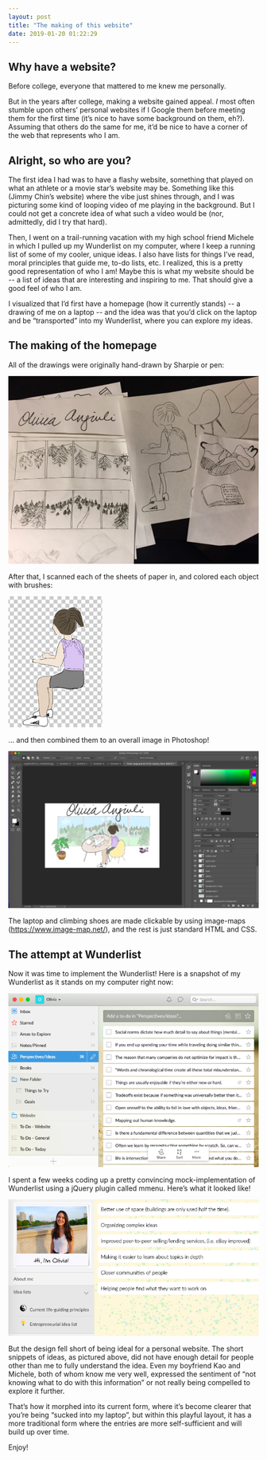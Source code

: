 ```yaml
---
layout: post
title: "The making of this website"
date: 2019-01-20 01:22:29
---
```


## Why have a website?

Before college, everyone that mattered to me knew me personally.

But in the years after college, making a website gained appeal.  _I_ most often stumble upon others’ personal websites if I Google them before meeting them for the first time (it’s nice to have some background on them, eh?).  Assuming that others do the same for me, it’d be nice to have a corner of the web that represents who I am.

## Alright, so who are you?

The first idea I had was to have a flashy website, something that played on what an athlete or a movie star’s website may be.  Something like this (Jimmy Chin’s website) where the vibe just shines through, and I was picturing some kind of looping video of me playing in the background.  But I could not get a concrete idea of what such a video would be (nor, admittedly, did I try that hard).

Then, I went on a trail-running vacation with my high school friend Michele in which I pulled up my Wunderlist on my computer, where I keep a running list of some of my cooler, unique ideas.  I also have lists for things I’ve read, moral principles that guide me, to-do lists, etc.   I realized, this is a pretty good representation of who I am!  Maybe this is what my website should be -- a list of ideas that are interesting and inspiring to me.  That should give  a good feel of who I am.

I visualized that I’d first have a homepage (how it currently stands) -- a drawing of me on a laptop -- and the idea was that you’d click on the laptop and be “transported” into my Wunderlist, where you can explore my ideas.

## The making of the homepage

All of the drawings were originally hand-drawn by Sharpie or pen:

<img src="writing_image_files/2019-01-making-of-website-handdrawings.jpg" width="600">

After that, I scanned each of the sheets of paper in, and colored each object with brushes:

![colored](writing_image_files/2019-01-making-of-website-olivia-drawing.png)

… and then combined them to an overall image in Photoshop!

<img src="writing_image_files/2019-01-making-of-website-photoshop-homepage.png" width="600">

The laptop and climbing shoes are made clickable by using  image-maps (https://www.image-map.net/), and the rest is just standard HTML and CSS.

## The attempt at Wunderlist

Now it was time to implement the Wunderlist!  Here is a snapshot of my Wunderlist as it stands on my computer right now:

<img src="writing_image_files/2019-01-making-of-website-wunderlist.png" width="600">

I spent a few weeks coding up a pretty convincing mock-implementation of Wunderlist using a jQuery plugin called mmenu.  Here’s what it looked like!

<img src="writing_image_files/2019-01-making-of-website-wunderlist-webpage.png" width="600">


But the design fell short of being ideal for a personal website.  The short snippets of ideas, as pictured above, did not have enough detail for people other than me to fully understand the idea.  Even my boyfriend Kao and Michele, both of whom know me very well, expressed the sentiment of “not knowing what to do with this information” or not really being compelled to explore it further.

That’s how it morphed into its current form, where it’s become clearer that you’re being “sucked into my laptop”, but within this playful layout, it has a more traditional form where the entries are more self-sufficient and will build up over time.

Enjoy!
